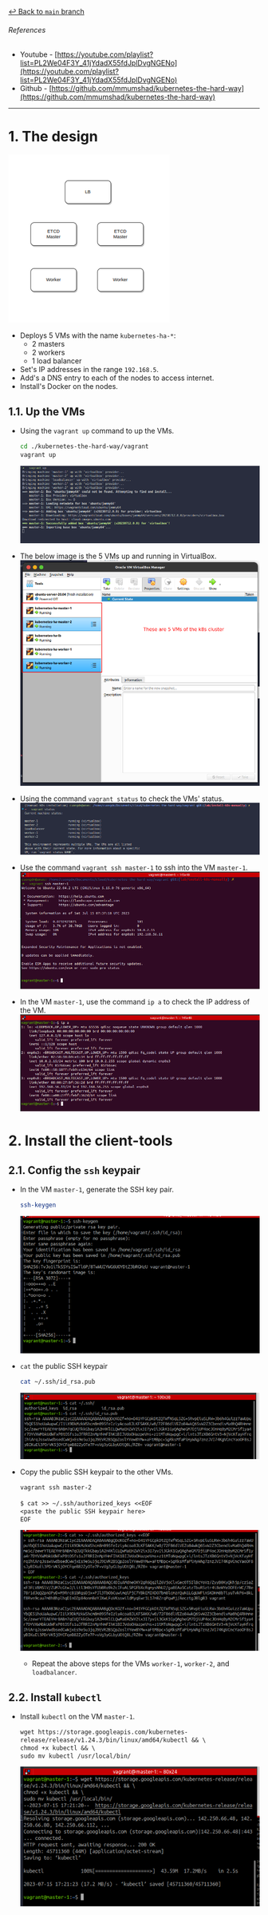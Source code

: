 [↩ Back to `main` branch](https://github.com/cuongpiger/cloud)

###### References
- Youtube - [https://youtube.com/playlist?list=PL2We04F3Y_41jYdadX55fdJplDvgNGENo](https://youtube.com/playlist?list=PL2We04F3Y_41jYdadX55fdJplDvgNGENo)
- Github - [https://github.com/mmumshad/kubernetes-the-hard-way](https://github.com/mmumshad/kubernetes-the-hard-way)

<hr>

# 1. The design
![](./img/01.png)
- Deploys 5 VMs   with the name `kubernetes-ha-*`:
  - 2 masters
  - 2 workers
  - 1 load balancer
- Set's IP addresses in the range `192.168.5`.
- Add's a DNS entry to each of the nodes to access internet.
- Install's Docker on the nodes.

## 1.1. Up the VMs
- Using the `vagrant up` command to up the VMs.
  ```bash
  cd ./kubernetes-the-hard-way/vagrant
  vagrant up
  ```
  ![](./img/02.png)

- The below image is the 5 VMs up and running in VirtualBox.
  ![](./img/03.png)

- Using the command `vagrant status` to check the VMs' status.
  ![](./img/04.png)

- Use the command `vagrant ssh master-1` to ssh into the VM `master-1`.
  ![](./img/05.png)

- In the VM `master-1`, use the command `ip a` to check the IP address of the VM.
  ![](./img/06.png)

# 2. Install the client-tools
## 2.1. Config the `ssh` keypair
- In the VM `master-1`, generate the SSH key pair.
  ```bash
  ssh-keygen
  ```
  ![](./img/07.png)

- `cat` the public SSH keypair
  ```bash
  cat ~/.ssh/id_rsa.pub
  ```
  ![](./img/08.png)

- Copy the public SSH keypair to the other VMs.
  ```bash=
  vagrant ssh master-2

  $ cat >> ~/.ssh/authorized_keys <<EOF
  <paste the public SSH keypair here>
  EOF
  ```
  ![](./img/09.png)

  - Repeat the above steps for the VMs `worker-1`, `worker-2`, and `loadbalancer`.

## 2.2. Install `kubectl`
- Install `kubectl` on the VM `master-1`.
  ```bash=
  wget https://storage.googleapis.com/kubernetes-release/release/v1.24.3/bin/linux/amd64/kubectl && \
  chmod +x kubectl && \
  sudo mv kubectl /usr/local/bin/
  ```
  ![](./img/10.png)